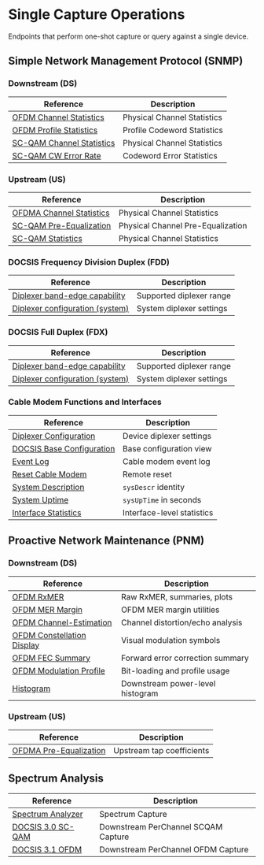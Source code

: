 # Single Capture Operations

Endpoints that perform one-shot capture or query against a single device.

## Simple Network Management Protocol (SNMP)

### Downstream (DS)

|  Reference                                        | Description                             |
|---------------------------------------------------|-----------------------------------------|
| [OFDM Channel Statistics](ds/ofdm//channel-stats.md)      | Physical Channel Statistics     |
| [OFDM Profile Statistics](ds/ofdm/profile-stats.md)       | Profile Codeword Statistics     |
| [SC-QAM Channel Statistics](ds/scqam/channel-stats.md)    | Physical Channel Statistics     |
| [SC-QAM CW Error Rate](ds/scqam/cw-error-rate.md)         | Codeword Error Statistics       |

### Upstream (US)

|  Reference                                                  | Description                         |
|-------------------------------------------------------------|-------------------------------------|
| [OFDMA Channel Statistics](us/ofdma/stats.md)                 | Physical Channel Statistics       |
| [SC-QAM Pre-Equalization](us/scqam/chan/pre-equalization.md)  | Physical Channel Pre-Equalization |
| [SC-QAM Statistics](us/scqam/chan/stats.md)                   | Physical Channel Statistics       |

### DOCSIS Frequency Division Duplex (FDD)

|  Reference                                                                     | Description                    |
|--------------------------------------------------------------------------------|--------------------------------|
| [Diplexer band-edge capability](fdd/fdd-diplexer-band-edge-cap.md)             | Supported diplexer range       |
| [Diplexer configuration (system)](fdd/fdd-system-diplexer-configuration.md)    | System diplexer settings       |

### DOCSIS Full Duplex (FDX)

|  Reference                                                                     | Description                  |
|--------------------------------------------------------------------------------|------------------------------|
| [Diplexer band-edge capability](fdd/fdd-diplexer-band-edge-cap.md)             | Supported diplexer range     |
| [Diplexer configuration (system)](fdd/fdd-system-diplexer-configuration.md)    | System diplexer settings     |

### Cable Modem Functions and Interfaces

|  Reference                                                    | Description                       |
|---------------------------------------------------------------|-----------------------------------|
| [Diplexer Configuration](diplexer-configuration.md)           | Device diplexer settings          |
| [DOCSIS Base Configuration](docsis-base-configuration.md)     | Base configuration view           |
| [Event Log](event-log.md)                                     | Cable modem event log             |
| [Reset Cable Modem](reset-cm.md)                              | Remote reset                      |
| [System Description](system-description.md)                   | `sysDescr` identity               |
| [System Uptime](up-time.md)                                   | `sysUpTime` in seconds            |
| [Interface Statistics](pnm/interface/stats.md)                | Interface-level statistics        |

## Proactive Network Maintenance (PNM)

### Downstream (DS)

|  Reference                                                        | Description                       |
|-------------------------------------------------------------------|-----------------------------------|
| [OFDM RxMER](ds/ofdm/rxmer.md)                                    | Raw RxMER, summaries, plots       |
| [OFDM MER Margin](ds/ofdm/mer-margin.md)                          | OFDM MER margin utilities         |
| [OFDM Channel-Estimation](ds/ofdm/channel-estimation.md)          | Channel distortion/echo analysis  |
| [OFDM Constellation Display](ds/ofdm/constellation-display.md)    | Visual modulation symbols    |
| [OFDM FEC Summary](ds/ofdm/fec-summary.md)                        | Forward error correction summary  |
| [OFDM Modulation Profile](ds/ofdm/modulation-profile.md)          | Bit-loading and profile usage     |
| [Histogram](histogram.md)                                         | Downstream power-level histogram  |

### Upstream (US)

|  Reference                                         | Description                      |
|----------------------------------------------------|----------------------------------|
| [OFDMA Pre-Equalization](us/ofdma/pre-equalization.md) | Upstream tap coefficients    |

## Spectrum Analysis

|  Reference                                | Description                           |
|-------------------------------------------|---------------------------------------|
| [Spectrum Analyzer](spectrum-analyzer.md) | Spectrum Capture                      |
| [DOCSIS 3.0 SC-QAM](spectrum-analyzer.md) | Downstream PerChannel SCQAM Capture   |
| [DOCSIS 3.1 OFDM](spectrum-analyzer.md)   | Downstream PerChannel OFDM Capture    |


